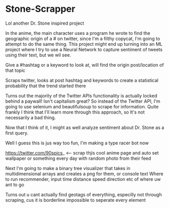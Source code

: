 <h1>Stone-Scrapper</h1>

Lol another Dr. Stone inspired project

In the anime, the main character uses a program he wrote to find the geographic origin of a # on twitter, since I'm a filthy copycat, I'm going to attempt to do the same thing. This project might end up turning into an ML project where I try to use a Neural Network to capture sentiment of tweets using their text, but we wil see.

Give a #hashtag or a keyword to look at, will find the origin post/location of that topic

Scraps twitter, looks at post hashtag and keywords to create a statistical probability that the trend started there

Turns out the majority of the Twitter APIs functionality is actually locked behind a paywall! Isn't capitalism great? So instead of the Twitter API, I'm going to use selenium and beautifulsoup to scrape for information.
Quite frankly I think that I'll learn more through this approach, so It's not necessarily a bad thing.

Now that I think of it, I might as well analyze sentiment about Dr. Stone as a first query.

Well I guess this is jus way too fun, I'm making a type racer bot now

https://twitter.com/90spics_ <-- scrap thjis cool anime page and auto set wallpaper or something every day with random photo from their feed

Next I'm going to make a binary tree visualizer that takes in multidimensional arrays and creates a png for them, or console text
Where to run recommender, input time distance speed direction etc of where uw ant to go

Turns out u cant actually find geotags of everything, especilly not through scraping, cus it is borderline impossible to seperate every element
